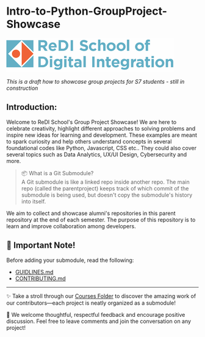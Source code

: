 # Intro-to-Python-GroupProject-Showcase
![alt text](Assets/redi_banner.png)

*This is a draft how to showcase group projects for S7 students - still in construction*

## Introduction:
Welcome to ReDI School's Group Project Showcase! We are here to celebrate creativity, highlight different approaches to solving problems and inspire new ideas for learning and development. These examples are meant to spark curiosity and help others understand concepts in several foundational codes like Python, Javascript, CSS etc.. They could also cover several topics such as Data Analytics, UX/UI Design, Cybersecurity and more. 

> 📦 What is a Git Submodule? <br> 
A Git submodule is like a linked repo inside another repo. The main repo (called the parentproject) keeps track of which commit of the submodule is being used, but doesn't copy the submodule's history into itself. 

We aim to collect and showcase alumni's repositories in this parent repository at the end of each semester. The purpose of this repository is to learn and improve collaboration among developers. 

## 📌 Important Note!
Before adding your submodule, read the following:
- [GUIDLINES.md](GUIDLINES.md)
- [CONTRIBUTING.md ](CONTRIBUTING.md)

___
✨ Take a stroll through our [Courses Folder](Courses) to discover the amazing work of our contributors—each project is neatly organized as a submodule!

💬 We welcome thoughtful, respectful feedback and encourage positive discussion. Feel free to leave comments and join the conversation on any project!

